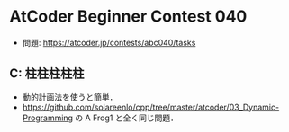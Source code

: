# AtCoder Beginner Contest 040
- 問題: https://atcoder.jp/contests/abc040/tasks

## C: 柱柱柱柱柱
- 動的計画法を使うと簡単．
- https://github.com/solareenlo/cpp/tree/master/atcoder/03_Dynamic-Programming の A Frog1 と全く同じ問題．
